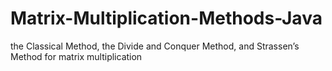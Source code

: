 # Matrix-Multiplication-Methods-Java
 the Classical Method, the Divide and Conquer Method, and Strassen’s Method for matrix multiplication
